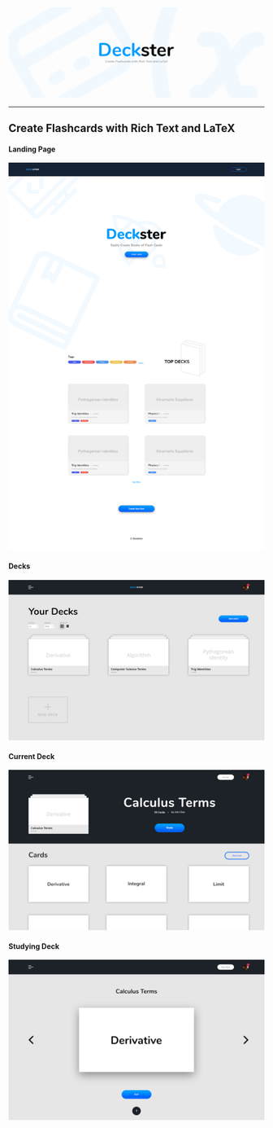 <p align="center">
	<img src="./public/banner.png"/>
</p>

---

## **Create Flashcards with Rich Text and LaTeX**

#### Landing Page
<img src="./design-files/landing.jpg"/>

#### Decks
<img src="./design-files/decks.jpg"/>

#### Current Deck
<img src="./design-files/current-deck.jpg"/>

#### Studying Deck
<img src="./design-files/study-deck.jpg"/>
